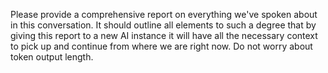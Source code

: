 Please provide a comprehensive report on everything we've spoken about in this conversation. It should outline all elements to such a degree that by giving this report to a new AI instance it will have all the necessary context to pick up and continue from where we are right now. Do not worry about token output length.